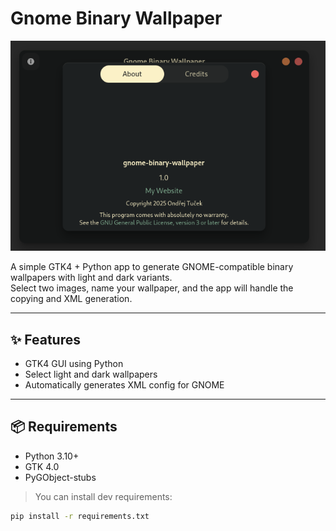 # Gnome Binary Wallpaper

![app image](repo/app.png)

A simple GTK4 + Python app to generate GNOME-compatible binary wallpapers with light and dark variants.  
Select two images, name your wallpaper, and the app will handle the copying and XML generation.

---

## ✨ Features

- GTK4 GUI using Python
- Select light and dark wallpapers
- Automatically generates XML config for GNOME

---

## 📦 Requirements

- Python 3.10+
- GTK 4.0
- PyGObject-stubs

> You can install dev requirements:

```bash
pip install -r requirements.txt
```
